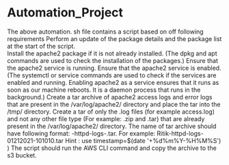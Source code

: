 # Automation_Project
The above automation. sh file contains a script based on off following requirements
    Perform an update of the package details and the package list at the start of the script.     
    Install the apache2 package if it is not already installed. (The dpkg and apt commands are used to check the installation of the packages.)
    Ensure that the apache2 service is running. 
    Ensure that the apache2 service is enabled. (The systemctl or service commands are used to check if the services are enabled and running. Enabling           apache2 as a service ensures that it runs as soon as our machine reboots. It is a daemon process that runs in the background.)
    Create a tar archive of apache2 access logs and error logs that are present in the /var/log/apache2/ directory and place the tar into the /tmp/               directory. Create a tar of only the .log files (for example access.log) and not any other file type (For example: .zip and .tar) that are already           present in the /var/log/apache2/ directory. The name of tar archive should have following format:  <your _name>-httpd-logs-<timestamp>.tar. For             example: Ritik-httpd-logs-01212021-101010.tar                                                   Hint : use timestamp=$(date '+%d%m%Y-%H%M%S') )
    The script should run the AWS CLI command and copy the archive to the s3 bucket. 
